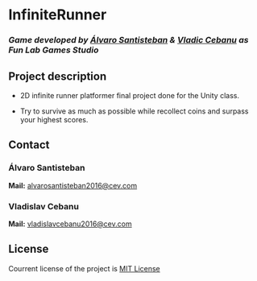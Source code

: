 # InfiniteRunner


### *Game developed by [Álvaro Santisteban](https://github.com/Montalx) & [Vladic Cebanu](https://github.com/kalyer) as Fun Lab Games Studio*  
      

## Project description

* 2D infinite runner platformer final project done for the Unity class.

* Try to survive as much as possible while recollect coins and surpass your highest scores.

## Contact

### **Álvaro Santisteban**  
**Mail:** alvarosantisteban2016@cev.com

### **Vladislav Cebanu**   
**Mail:** vladislavcebanu2016@cev.com


## License  

Courrent license of the project is [MIT License](https://github.com/Montalx/Unity2DRunner/blob/master/LICENSE) 

